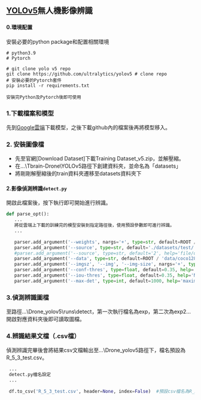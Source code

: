 ## [YOLOv5](https://github.com/ultralytics/yolov5)無人機影像辨識


#### 0.環境配置

安裝必要的python package和配置相關環境

```
# python3.9
# Pytorch

# git clone yolo v5 repo
git clone https://github.com/ultralytics/yolov5 # clone repo
# 安裝必要的Pytorch套件
pip install -r requirements.txt

安裝完Python及Pytorch後即可使用
```

### 1.下載檔案和模型

先到[Google雲端](https://drive.google.com/file/d/1fEzqibY4f4cPhFUk-V3eVRywVwaG8esJ/view?usp=share_link)下載模型，之後下載github內的檔案後再將模型移入。

### 2. 安裝圖像檔

- 先至官網[Download Dataset]下載Training Dataset_v5.zip，並解壓縮。
- 在...\Tbrain-Drone\YOLOv5路徑下創建資料夾，並命名為「datasets」
- 將剛剛解壓縮後的train資料夾遷移至datasets資料夾下

#### 2.影像偵測辨識`detect.py`

開啟此檔案後，按下執行即可開始進行辨識。

 ```python
def parse_opt():
    ...
    將從雲端上下載的訓練完的模型安裝到指定路徑後，使用預設參數即可進行辨識。
    ...
    
    parser.add_argument('--weights', nargs='+', type=str, default=ROOT / 'R_4_2_x.pt', help='model path or triton URL')   #預設模型名稱為「R_4_2_x.pt」
    parser.add_argument('--source', type=str, default='./datasets/test/', help='file/dir/URL/glob/screen/0(webcam)')    #要辨識的圖檔路徑
    #parser.add_argument('--source', type=str, default='2', help='file/dir/URL/glob/screen/0(webcam)')
    parser.add_argument('--data', type=str, default=ROOT / 'data/coco128.yaml', help='(optional) dataset.yaml path')    #使用coco128訓練集
    parser.add_argument('--imgsz', '--img', '--img-size', nargs='+', type=int, default=[1080,1920], help='inference size h,w')    #解析度設為1920 x 1280
    parser.add_argument('--conf-thres', type=float, default=0.35, help='confidence threshold')    #信心指數設為0.35
    parser.add_argument('--iou-thres', type=float, default=0.35, help='NMS IoU threshold')    #IoU設為0.35
    parser.add_argument('--max-det', type=int, default=1000, help='maximum detections per image')   #最大偵測張數
 ```
 
 ### 3.偵測辨識圖檔
 
 至路徑...\Drone_yolov5\runs\detect，第一次執行檔名為exp，第二次為exp2...
 開啟對應資料夾後即可讀取圖檔。
 
  ### 4.辨識結果文檔（.csv檔）
  
  偵測辨識完畢後會將結果csv文檔輸出至...\Drone_yolov5路徑下，檔名預設為R_5_3_test.csv。
  
 ```python
  ...
  detect.py檔名設定
  ...
  
  df.to_csv('R_5_3_test.csv', header=None, index=False)  #預設csv檔名為R_5_3_test.csv
  
 ```
